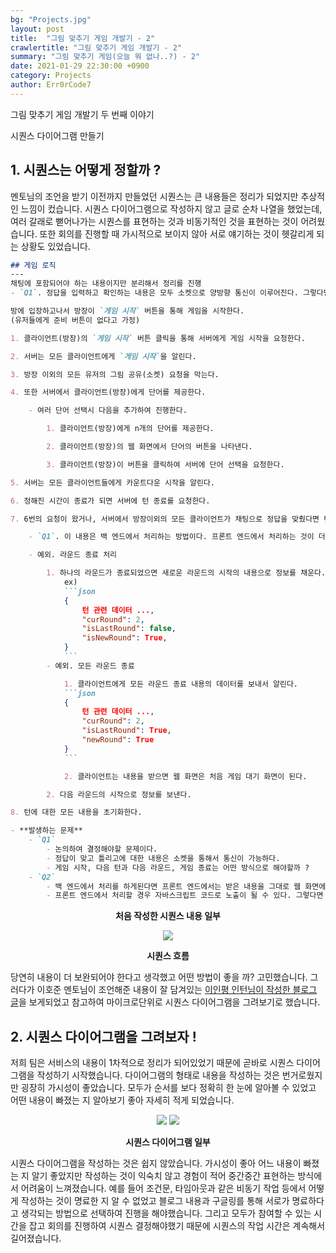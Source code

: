 ```yaml
---
bg: "Projects.jpg"
layout: post
title:  "그림 맞추기 게임 개발기 - 2"
crawlertitle: "그림 맞추기 게임 개발기 - 2"
summary: "그림 맞추기 게임(오늘 뭐 없나..?) - 2"
date: 2021-01-29 22:30:00 +0900
category: Projects
author: Err0rCode7
---
```


그림 맞추기 게임 개발기 두 번째 이야기

시퀀스 다이어그램 만들기

## 1. 시퀀스는 어떻게 정할까 ?

멘토님의 조언을 받기 이전까지 만들었던 시퀀스는 큰 내용들은 정리가 되었지만 추상적인 느낌이 컸습니다. 시퀀스 다이어그램으로 작성하지 않고 글로 순차 나열을 했었는데, 여러 갈래로 뻗어나가는 시퀀스를 표현하는 것과 비동기적인 것을 표현하는 것이 어려웠습니다. 또한 회의를 진행할 때 가시적으로 보이지 않아 서로 얘기하는 것이 헷갈리게 되는 상황도 있었습니다.

```md
## 게임 로직
---
채팅에 포함되어야 하는 내용이지만 분리해서 정리를 진행
- `Q1`. 정답을 입력하고 확인하는 내용은 모두 소켓으로 양방향 통신이 이루어진다. 그렇다면 턴 종료, 다음 라운드 시작, 모든 라운드 종료에 대한 통신을 어떤 것으로 해야 할지에 대한 문제가 생긴다.

방에 입장하고나서 방장이 `게임 시작` 버튼을 통해 게임을 시작한다.
(유저들에게 준비 버튼이 없다고 가정)

1. 클라이언트(방장)의 `게임 시작` 버튼 클릭을 통해 서버에게 게임 시작을 요청한다.

2. 서버는 모든 클라이언트에게 `게임 시작`을 알린다.

3. 방장 이외의 모든 유저의 그림 공유(소켓) 요청을 막는다.

4. 또한 서버에서 클라이언트(방장)에게 단어를 제공한다.

	- 여러 단어 선택시 다음을 추가하여 진행한다.

		1. 클라이언트(방장)에게 n개의 단어를 제공한다.

		2. 클라이언트(방장)의 웹 화면에서 단어의 버튼을 나타낸다.

		3. 클라이언트(방장)이 버튼을 클릭하여 서버에 단어 선택을 요청한다.

5. 서버는 모든 클라이언트들에게 카운트다운 시작을 알린다.

6. 정해진 시간이 종료가 되면 서버에 턴 종료를 요청한다.

7. 6번의 요청이 왔거나, 서버에서 방장이외의 모든 클라이언트가 채팅으로 정답을 맞췄다면 턴 종료를 모든 클라이언트에게 알린다.

	- `Q1`. 이 내용은 백 엔드에서 처리하는 방법이다. 프론트 엔드에서 처리하는 것이 더 좋은 것인지 모른다.

	- 예외. 라운드 종료 처리

		1. 하나의 라운드가 종료되었으면 새로운 라운드의 시작의 내용으로 정보를 채운다.
			ex)
			```json
			{
				턴 관련 데이터 ...,
				"curRound": 2,
				"isLastRound": false,
				"isNewRound": True,
			}
			```
		- 예외. 모든 라운드 종료

			1. 클라이언트에게 모든 라운드 종료 내용의 데이터를 보내서 알린다.
			```json
			{
				턴 관련 데이터 ...,
				"curRound": 2,
				"isLastRound": True,
				"newRound": True
			}
			```

			2. 클라이언트는 내용을 받으면 웹 화면은 처음 게임 대기 화면이 된다.

		2. 다음 라운드의 시작으로 정보를 보낸다.

8. 턴에 대한 모든 내용을 초기화한다.

- **발생하는 문제**
	- `Q1`
		- 논의하여 결정해야할 문제이다.
		- 정답이 맞고 틀리고에 대한 내용은 소켓을 통해서 통신이 가능하다.
		- 게임 시작, 다음 턴과 다음 라운드, 게임 종료는 어떤 방식으로 해야할까 ?
	- `Q2`
		- 백 엔드에서 처리를 하게된다면 프론트 엔드에서는 받은 내용을 그대로 웹 화면에 보여주면된다.
		- 프론트 엔드에서 처리할 경우 자바스크립트 코드로 노출이 될 수 있다. 그렇다면 이것을 해결할 수 있을까? -> 이 부분이 어쩔 수 없는 부분인지 모르겠다.
```
<p style="font-weight:bold" align="center">처음 작성한 시퀀스 내용 일부</p>

<p align="center">
<img src="https://user-images.githubusercontent.com/48249549/106136408-9d85e880-61ac-11eb-90c9-5e2fd076abab.png">
<p style="font-weight:bold" align="center">시퀀스 흐름</p>
</p>

당연히 내용이 더 보완되어야 한다고 생각했고 어떤 방법이 좋을 까? 고민했습니다. 그러다가 이호준 멘토님이 조언해준 내용이 잘 담겨있는 [이인평 인턴님이 작성한 블로그 글](https://42place.innovationacademy.kr/archives/790)을 보게되었고 참고하여 마이크로단위로 시퀀스 다이어그램을 그려보기로 했습니다.

## 2. 시퀀스 다이어그램을 그려보자 !

저희 팀은 서비스의 내용이 1차적으로 정리가 되어있었기 때문에 곧바로 시퀀스 다이어그램을 작성하기 시작했습니다. 다이어그램의 형태로 내용을 작성하는 것은 번거로웠지만 굉장히 가시성이 좋았습니다. 모두가 순서를 보다 정확히 한 눈에 알아볼 수 있었고 어떤 내용이 빠졌는 지 알아보기 좋아 자세히 적게 되었습니다.

<p align="center">
<img src="https://user-images.githubusercontent.com/48249549/106136564-d3c36800-61ac-11eb-99d6-a7bf73310b28.png">
<img src="https://user-images.githubusercontent.com/48249549/106276552-18b5d000-627b-11eb-8451-d230a4a7202f.png">
<p style="font-weight:bold" align="center">시퀀스 다이어그램 일부</p>
</p>

시퀀스 다이어그램을 작성하는 것은 쉽지 않았습니다. 가시성이 좋아 어느 내용이 빠졌는 지 알기 좋았지만 작성하는 것이 익숙치 않고 경험이 적어 중간중간 표현하는 방식에서 어려움이 느껴졌습니다. 예를 들어 조건문, 타임아웃과 같은 비동기 작업 등에서 어떻게 작성하는 것이 명료한 지 알 수 없었고 블로그 내용과 구글링를 통해 서로가 명료하다고 생각되는 방법으로 선택하여 진행을 해야했습니다. 그리고 모두가 참여할 수 있는 시간을 잡고 회의를 진행하여 시퀀스 결정해야했기 때문에 시퀀스의 작업 시간은 계속해서 길어졌습니다.
